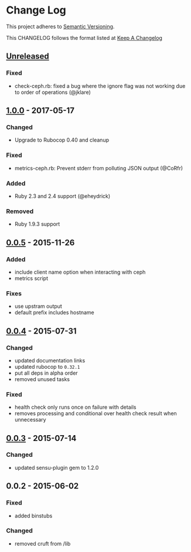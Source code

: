 # Change Log
This project adheres to [Semantic Versioning](http://semver.org/).

This CHANGELOG follows the format listed at [Keep A Changelog](http://keepachangelog.com/)

## [Unreleased]

### Fixed
- check-ceph.rb: fixed a bug where the ignore flag was not working due to order of operations (@jklare)

## [1.0.0] - 2017-05-17
### Changed
- Upgrade to Rubocop 0.40 and cleanup

### Fixed
- metrics-ceph.rb: Prevent stderr from polluting JSON output (@CoRfr)

### Added
- Ruby 2.3 and 2.4 support (@eheydrick)

### Removed
- Ruby 1.9.3 support

## [0.0.5] - 2015-11-26
### Added
- include client name option when interacting with ceph
- metrics script
### Fixes
- use upstram output
- default prefix includes hostname

## [0.0.4] - 2015-07-31
### Changed
- updated documentation links
- updated rubocop to `0.32.1`
- put all deps in alpha order
- removed unused tasks

### Fixed
- health check only runs once on failure with details
- removes processing and conditional over health check result when unnecessary

## [0.0.3] - 2015-07-14

### Changed
- updated sensu-plugin gem to 1.2.0

## 0.0.2 - 2015-06-02

### Fixed
- added binstubs

### Changed
- removed cruft from /lib

[Unreleased]: https://github.com/sensu-plugins/sensu-plugins-ceph/compare/1.0.0...HEAD
[1.0.0]: https://github.com/sensu-plugins/sensu-plugins-ceph/compare/0.0.5...1.0.0
[0.0.5]: https://github.com/sensu-plugins/sensu-plugins-ceph/compare/0.0.4...0.0.5
[0.0.4]: https://github.com/sensu-plugins/sensu-plugins-ceph/compare/0.0.3...0.0.4
[0.0.3]: https://github.com/sensu-plugins/sensu-plugins-ceph/compare/0.0.2...0.0.3
